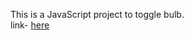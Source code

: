 This is a JavaScript project to toggle bulb.<br>
link- <a href="https://ashish293.github.io/bulb/index.html">here</a>
